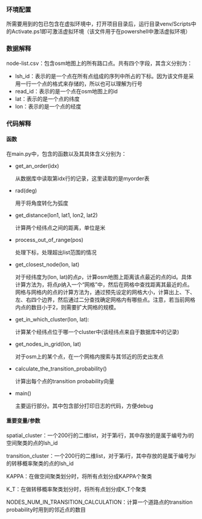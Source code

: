### 环境配置

所需要用到的包已包含在虚拟环境中，打开项目目录后，运行目录venv/Scripts中的Activate.ps1即可激活虚拟环境（该文件用于在powershell中激活虚拟环境）

### 数据解释

node-list.csv：包含osm地图上的所有路口点。共有四个字段，其含义分别为：

* lsh_id：表示的是一个点在所有点组成的序列中所占的下标。因为该文件是采用一行一个点的格式来存储的，所以也可以理解为行号
* read_id：表示的是一个点在osm地图上的id
* lat：表示的是一个点的纬度
* lon：表示的是一个点的经度

### 代码解释

#### 函数

在main.py中，包含的函数以及其具体含义分别为：

* get_an_order(idx) 

  从数据库中读取第idx行的记录，这里读取的是myorder表

* rad(deg)

  用于将角度转化为弧度

* get_distance(lon1, lat1, lon2, lat2)

  计算两个经纬点之间的距离，单位是米

* process_out_of_range(pos)

  处理下标，处理超出list范围的情况

* get_closest_node(lon, lat)

  对于经纬度为(lon, lat)的点*p*，计算osm地图上距离该点最近的点的id。具体计算方法为，将点*p*纳入一个“网格”中，然后在网格中查找距离其最近的点。网格与网格内的点的计算方法为，通过预先设定的网格大小，计算出上、下、左、右四个边界，然后通过二分查找确定网格内有哪些点。注意，若当前网格内点的数目小于2，则需要扩大网格的规模。

* get_in_which_cluster(lon, lat):

  计算某个经纬点位于哪一个cluster中(该经纬点来自于数据库中的记录)

* get_nodes_in_grid(lon, lat)

  对于osm上的某个点，在一个网格内搜索与其邻近的历史出发点

* calculate_the_transition_probability()

  计算出每个点的transition probability向量

* main()

  主要运行部分。其中包含部分打印日志的代码，方便debug

#### 重要变量/参数

spatial_cluster：一个200行的二维list，对于第$i$行，其中存放的是属于编号为$i$的空间聚类的点的lsh_id

transition_cluster：一个200行的二维list，对于第$i$行，其中存放的是属于编号为$i$的转移概率聚类的点的lsh_id

KAPPA：在做空间聚类划分时，将所有点划分成KAPPA个聚类

K_T：在做转移概率聚类划分时，将所有点划分成K_T个聚类

NODES_NUM_IN_TRANSITION_CALCULATION：计算一个道路点的transition probability时用到的邻近点的数目